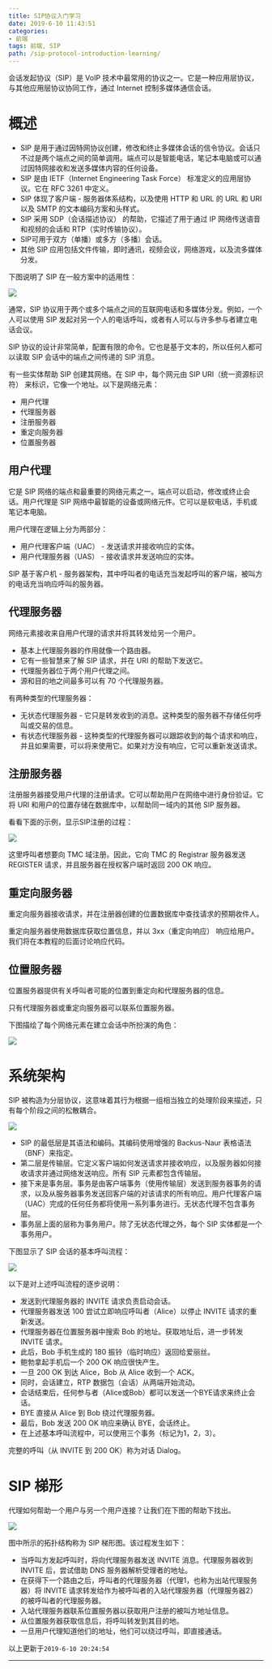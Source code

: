 ```yaml
---
title: SIP协议入门学习
date: 2019-6-10 11:43:51
categories:
- 前端
tags: 前端, SIP
path: /sip-protocol-introduction-learning/
---
```


会话发起协议（SIP）是 VoIP 技术中最常用的协议之一。它是一种应用层协议，与其他应用层协议协同工作，通过 Internet 控制多媒体通信会话。

# 概述

- SIP 是用于通过因特网协议创建，修改和终止多媒体会话的信令协议。会话只不过是两个端点之间的简单调用。端点可以是智能电话，笔记本电脑或可以通过因特网接收和发送多媒体内容的任何设备。
- SIP 是由 IETF（Internet Engineering Task Force） 标准定义的应用层协议。它在 RFC 3261 中定义。
- SIP 体现了客户端 - 服务器体系结构，以及使用 HTTP 和 URL 的 URL 和 URI 以及 SMTP 的文本编码方案和头样式。
- SIP 采用 SDP（会话描述协议） 的帮助，它描述了用于通过 IP 网络传送语音和视频的会话和 RTP（实时传输协议）。
- SIP可用于双方（单播）或多方（多播）会话。
- 其他 SIP 应用包括文件传输，即时通讯，视频会议，网络游戏，以及流多媒体分发。

下图说明了 SIP 在一般方案中的适用性：

![](2019-06-10-11-59-57.png)

通常，SIP 协议用于两个或多个端点之间的互联网电话和多媒体分发。例如，一个人可以使用 SIP 发起对另一个人的电话呼叫，或者有人可以与许多参与者建立电话会议。

SIP 协议的设计非常简单，配置有限的命令。它也是基于文本的，所以任何人都可以读取 SIP 会话中的端点之间传递的 SIP 消息。

有一些实体帮助 SIP 创建其网络。在 SIP 中，每个网元由 SIP URI（统一资源标识符） 来标识，它像一个地址。以下是网络元素：

- 用户代理
- 代理服务器
- 注册服务器
- 重定向服务器
- 位置服务器

## 用户代理

它是 SIP 网络的端点和最重要的网络元素之一。端点可以启动，修改或终止会话。用户代理是 SIP 网络中最智能的设备或网络元件。它可以是软电话，手机或笔记本电脑。

用户代理在逻辑上分为两部分：

- 用户代理客户端（UAC） - 发送请求并接收响应的实体。
- 用户代理服务器（UAS） - 接收请求并发送响应的实体。

SIP 基于客户机 - 服务器架构，其中呼叫者的电话充当发起呼叫的客户端，被叫方的电话充当响应呼叫的服务器。

## 代理服务器

网络元素接收来自用户代理的请求并将其转发给另一个用户。

- 基本上代理服务器的作用就像一个路由器。
- 它有一些智慧来了解 SIP 请求，并在 URI 的帮助下发送它。
- 代理服务器位于两个用户代理之间。
- 源和目的地之间最多可以有 70 个代理服务器。

有两种类型的代理服务器：

- 无状态代理服务器 - 它只是转发收到的消息。这种类型的服务器不存储任何呼叫或交易的信息。
- 有状态代理服务器 - 这种类型的代理服务器可以跟踪收到的每个请求和响应，并且如果需要，可以将来使用它。如果对方没有响应，它可以重新发送请求。

## 注册服务器

注册服务器接受用户代理的注册请求。它可以帮助用户在网络中进行身份验证。它将 URI 和用户的位置存储在数据库中，以帮助同一域内的其他 SIP 服务器。

看看下面的示例，显示SIP注册的过程：

![](2019-06-10-14-04-44.png)

这里呼叫者想要向 TMC 域注册。因此，它向 TMC 的 Registrar 服务器发送 REGISTER 请求，并且服务器在授权客户端时返回 200 OK 响应。

## 重定向服务器

重定向服务器接收请求，并在注册器创建的位置数据库中查找请求的预期收件人。

重定向服务器使用数据库获取位置信息，并以 3xx（重定向响应） 响应给用户。我们将在本教程的后面讨论响应代码。

## 位置服务器

位置服务器提供有关呼叫者可能的位置到重定向和代理服务器的信息。

只有代理服务器或重定向服务器可以联系位置服务器。

下图描绘了每个网络元素在建立会话中所扮演的角色：

![](2019-06-10-14-06-20.png)

# 系统架构

SIP 被构造为分层协议，这意味着其行为根据一组相当独立的处理阶段来描述，只有每个阶段之间的松散耦合。

![](2019-06-10-19-31-14.png)

- SIP 的最低层是其语法和编码。其编码使用增强的 Backus-Naur 表格语法（BNF）来指定。
- 第二层是传输层。它定义客户端如何发送请求并接收响应，以及服务器如何接收请求并通过网络发送响应。所有 SIP 元素都包含传输层。
- 接下来是事务层。事务是由客户端事务（使用传输层）发送到服务器事务的请求，以及从服务器事务发送回客户端的对该请求的所有响应。用户代理客户端（UAC）完成的任何任务都将使用一系列事务进行。无状态代理不包含事务层。
- 事务层上面的层称为事务用户。除了无状态代理之外，每个 SIP 实体都是一个事务用户。

下图显示了 SIP 会话的基本呼叫流程：

![](2019-06-10-19-32-44.png)

以下是对上述呼叫流程的逐步说明：

- 发送到代理服务器的 INVITE 请求负责启动会话。
- 代理服务器发送 100 尝试立即响应呼叫者（Alice）以停止 INVITE 请求的重新发送。
- 代理服务器在位置服务器中搜索 Bob 的地址。获取地址后，进一步转发 INVITE 请求。
- 此后，Bob 手机生成的 180 振铃（临时响应）返回给爱丽丝。
- 鲍勃拿起手机后一个 200 OK 响应很快产生。
- 一旦 200 OK 到达 Alice，Bob 从 Alice 收到一个 ACK。
- 同时，会话建立，RTP 数据包（会话）从两端开始流动。
- 会话结束后，任何参与者（Alice或Bob）都可以发送一个BYE请求来终止会话。
- BYE 直接从 Alice 到 Bob 绕过代理服务器。
- 最后，Bob 发送 200 OK 响应来确认 BYE，会话终止。
- 在上述基本呼叫流程中，可以使用三个事务（标记为1，2，3）。

完整的呼叫（从 INVITE 到 200 OK）称为对话 Dialog。

# SIP 梯形

代理如何帮助一个用户与另一个用户连接？让我们在下图的帮助下找出。

![](2019-06-10-19-41-07.png)

图中所示的拓扑结构称为 SIP 梯形图。该过程发生如下：

- 当呼叫方发起呼叫时，将向代理服务器发送 INVITE 消息。代理服务器收到 INVITE 后，尝试借助 DNS 服务器解析受理者的地址。
- 在获得下一个路由之后，呼叫者的代理服务器（代理1，也称为出站代理服务器）将 INVITE 请求转发给作为被呼叫者的入站代理服务器（代理服务器2）的被呼叫者的代理服务器。
- 入站代理服务器联系位置服务器以获取用户注册的被叫方地址信息。
- 从位置服务器获取信息后，将呼叫转发到其目的地。
- 一旦用户代理知道他们的地址，他们可以绕过呼叫，即直接通话。

以上更新于`2019-6-10 20:24:54`

---
